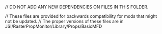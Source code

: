 // DO NOT ADD ANY NEW DEPENDENCIES ON FILES IN THIS FOLDER.

// These files are provided for backwards compatibility for mods that might not be updated.
// The proper versions of these files are in JSI/RasterPropMonitor/Library/Props/BasicMFD
